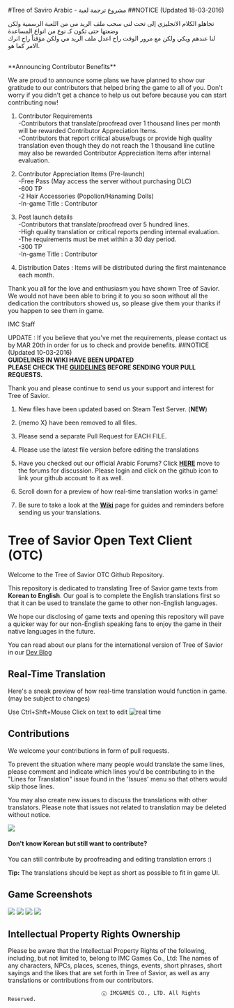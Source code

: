 #Tree of Saviro Arabic - مشروع ترجمة لعبة
##NOTICE (Updated 18-03-2016)

تجاهلو الكلام الانجليزي إلى تحت لني سحب ملف الريد مي من اللعبة الرسمية ولكن وضعتها حتى تكون كـ نوع من انواع المساعدة<br>
لنا عندهم ويكي ولكن مع مرور الوقت راح اعدل ملف الريد مي ولكن مؤقتاً راح اترك الامر كما هو.

<br>
**Announcing Contributor Benefits** <br>

We are proud to announce some plans we have planned to show our gratitude to our contributors that helped bring the game to all of you. Don't worry if you didn't get a chance to help us out before because you can start contributing now!

1. Contributor Requirements<br>
 -Contributors that translate/proofread over 1 thousand lines per month will be rewarded Contributor Appreciation Items.<br>
 -Contributors that report critical abuse/bugs or provide high quality translation even though they do not reach the 1 thousand line cutline may also be rewarded Contributor Appreciation Items after internal evaluation.

2. Contributor Appreciation Items (Pre-launch)<br>
 -Free Pass (May access the server without purchasing DLC)<br>
 -600 TP<br>
 -2 Hair Accessories (Popolion/Hanaming Dolls)<br>
 -In-game Title : Contributor<br>

3. Post launch details<br>
 -Contributors that translate/proofread over 5 hundred lines.<br>
 -High quality translation or critical reports pending internal evaluation.<br>
 -The requirements must be met within a 30 day period.<br>
 -300 TP<br>
 -In-game Title : Contributor<br>

4. Distribution Dates : Items will be distributed during the first maintenance each month. 

Thank you all for the love and enthusiasm you have shown Tree of Savior. We would not have been able to bring it to you so soon without all the dedication the contributors showed us, so please give them your thanks if you happen to see them in game.

IMC Staff

UPDATE : If you believe that you've met the requirements, please contact us by MAR 20th in order for us to check and provide benefits.
##NOTICE (Updated 10-03-2016)
<br>
**GUIDELINES IN WIKI HAVE BEEN UPDATED** <br>
**PLEASE CHECK THE [GUIDELINES](https://github.com/Treeofsavior/EnglishTranslation/wiki/Guidelines) BEFORE SENDING YOUR PULL REQUESTS.**



Thank you and please continue to send us your support and interest for Tree of Savior.

1. New files have been updated based on Steam Test Server. (**NEW**)

2. {memo X} have been removed to all files.

3. Please send a separate Pull Request for EACH FILE. 

4. Please use the latest file version before editing the translations 

5. Have you checked out our official Arabic Forums? Click [**HERE**](https://forum.tersnetwork.com/) move to the forums for discussion. Please login and click on the github icon to link your github account to it as well.

6. Scroll down for a preview of how real-time translation works in game! 

7. Be sure to take a look at the [**Wiki**](https://github.com/Treeofsavior/EnglishTranslation/wiki) page for guides and reminders before sending us your translations.


# Tree of Savior Open Text Client (OTC)   
Welcome to the Tree of Savior OTC Github Repository.

This repository is dedicated to translating Tree of Savior game texts from **Korean to English**. Our goal is to complete the English translations first so that it can be used to translate the game to other non-English languages. 

We hope our disclosing of game texts and opening this repository will pave a quicker way for our non-English speaking fans to enjoy the game in their native languages in the future. 

You can read about our plans for the international version of Tree of Savior in our [Dev Blog](http://blog.treeofsavior.com/en/)


## Real-Time Translation
Here's a sneak preview of how real-time translation would function in game. (may be subject to changes)

Use Ctrl+Shft+Mouse Click on text to edit
![real time](http://blog.treeofsavior.com/en/wp-content/uploads/sites/4/2015/04/sample4.gif)

## Contributions

We welcome your contributions in form of pull requests. 

To prevent the situation where many people would translate the same lines, please comment and indicate which lines you'd be contributing to in the "Lines for Translation" issue found in the 'Issues' menu so that others would skip those lines.

You may also create new issues to discuss the translations with other translators. Please note that issues not related to translation may be deleted without notice. 


<img src="https://lh4.googleusercontent.com/YGwDvBpboqxwxWIEibS85PHXcV-wnPQvMMLQC17m3wY=w1028-h478-no"/>

#### Don't know Korean but still want to contribute?  

You can still contribute by proofreading and editing translation errors :)

**Tip:** The translations should be kept as short as possible to fit in game UI. 


## Game Screenshots
<img src="http://blog.treeofsavior.com/en/wp-content/uploads/sites/4/2015/03/2-1024x594.jpg"/>
<img src="http://blog.treeofsavior.com/en/wp-content/uploads/sites/4/2015/03/1-1024x595.jpg"/>
<img src="http://blog.treeofsavior.com/en/wp-content/uploads/sites/4/2015/03/screenshot_20150319_00015-1024x578.jpg"/>
<img src="http://blog.treeofsavior.com/en/wp-content/uploads/sites/4/2015/03/screenshot_20150319_00014-1024x578.jpg"/>


## Intellectual Property Rights Ownership
Please be aware that the Intellectual Property Rights of the following, including, but not limited to, belong to IMC Games Co., Ltd: The names of any characters, NPCs, places, scenes, things, events, short phrases, short sayings and the likes that are set forth in Tree of Savior, as well as any translations or contributions from our contributors.

                                  ⓒ IMCGAMES CO., LTD. All Rights Reserved.
